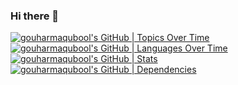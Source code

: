 ### Hi there 👋

<!--
**gouharmaqubool/gouharmaqubool** is a ✨ _special_ ✨ repository because its `README.md` (this file) appears on your GitHub profile.

Here are some ideas to get you started:

- 🔭 I’m currently working on ...
- 🌱 I’m currently learning ...
- 👯 I’m looking to collaborate on ...
- 🤔 I’m looking for help with ...
- 💬 Ask me about ...
- 📫 How to reach me: ...
- 😄 Pronouns: ...
- ⚡ Fun fact: ...
-->

[![gouharmaqubool's GitHub | Topics Over Time](https://stats.quine.sh/gouharmaqubool/topics-over-time?theme=dark)](https://quine.sh?utm_source=widgets&utm_campaign=gouharmaqubool)
[![gouharmaqubool's GitHub | Languages Over Time](https://stats.quine.sh/gouharmaqubool/languages-over-time?theme=dark)](https://quine.sh?utm_source=widgets&utm_campaign=gouharmaqubool) <br/>
[![gouharmaqubool's GitHub | Stats](https://stats.quine.sh/gouharmaqubool/github?theme=dark)](https://quine.sh?utm_source=widgets&utm_campaign=gouharmaqubool)
[![gouharmaqubool's GitHub | Dependencies](https://stats.quine.sh/gouharmaqubool/dependencies?theme=dark)](https://quine.sh?utm_source=widgets&utm_campaign=gouharmaqubool) 
